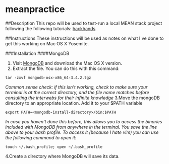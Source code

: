 # meanpractice

##Description
This repo will be used to test-run a local MEAN stack project following the following tutorials:
[hackhands](https://hackhands.com/how-to-get-started-on-the-mean-stack/)

##Instructions
These instructions will be used as notes on what I've done to get this working on Mac OS X Yosemite.

###Installation
####MongoDB
1. Visit [MongoDB](http://mongodb.org/downloads) and download the Mac OS X version.
2. Extract the file. You can do this with this command:
```
tar -zxvf mongodb-osx-x86_64-3.4.2.tgz
```
*Common sense check: if this isn't working, check to make sure your terminal is at the correct directory, and the file name matches before consulting the interwebs for their infinite knowledge*
3.Move the mongoDB directory to an appropriate location. Add it to your $PATH variable
```
export PATH=<mongodb-install-directory>/bin:$PATH
```
*In case you haven't done this before, this allows you to access the binaries included with MongoDB from anywhere in the terminal. You save the line above to your bash profile. To access it (because I hate vim) you can use the following command to open it:*
```
touch ~/.bash_profile; open ~/.bash_profile
```
4.Create a directory where MongoDB will save its data.
